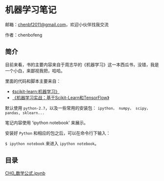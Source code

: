 # 机器学习笔记

邮箱：chenbf2011@gmail.com，欢迎小伙伴找我交流

作者：chenbofeng


## 简介

目前来看，书的主要内容来自于周志华的《机器学习》这一本西瓜书，没错，我是一个小白，来鄙视我把，哈哈。

里面的代码和脚本主要来自：

* [《scikit-learn:机器学习》](http://www.hzcourse.com/web/refbook/detail/7641/226)
* [《机器学习实战：基于Scikit-Learn和TensorFlow》](https://github.com/ageron/handson-ml)

默认使用 `python-2.7`，以及一些常用的安装包： `ipython， numpy， scipy，pandas, sklearn...`

笔记内容使用 'ipython notebook' 来展示。

安装好 `Python` 和相应的包之后，可以在命令行下输入：

`$ ipython notebook`
来进入 `ipython notebook`。

## 目录
[CH0_数学公式.ipynb](https://github.com/BofengChen/ml_notes/blob/master/CH0_%E6%95%B0%E5%AD%A6%E5%85%AC%E5%BC%8F.ipynb)
